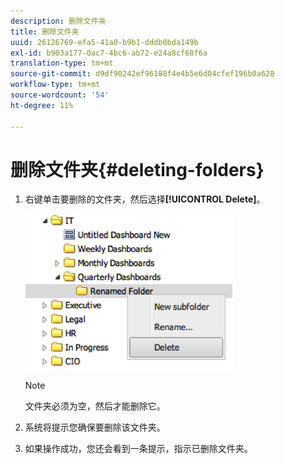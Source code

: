 ```yaml
---
description: 删除文件夹
title: 删除文件夹
uuid: 26126769-efa5-41a0-b9b1-dddb0bda149b
exl-id: b903a177-0ac7-4bc6-ab72-e24a8cf68f6a
translation-type: tm+mt
source-git-commit: d9df90242ef96188f4e4b5e6d04cfef196b0a628
workflow-type: tm+mt
source-wordcount: '54'
ht-degree: 11%

---
```


# 删除文件夹{#deleting-folders}

1. 右键单击要删除的文件夹，然后选择&#x200B;**[!UICONTROL Delete]**。

   ![](assets/delete_folder.png)

   >[!NOTE]
   >
   >文件夹必须为空，然后才能删除它。

1. 系统将提示您确保要删除该文件夹。
1. 如果操作成功，您还会看到一条提示，指示已删除文件夹。
